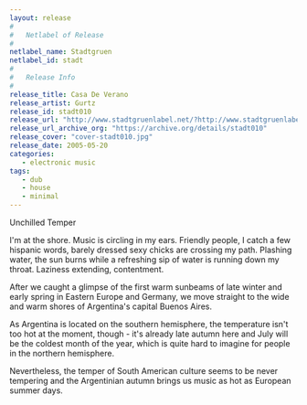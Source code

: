 ```yaml
---
layout: release
#
#   Netlabel of Release
#
netlabel_name: Stadtgruen
netlabel_id: stadt
#
#   Release Info
#
release_title: Casa De Verano
release_artist: Gurtz
release_id: stadt010
release_url: "http://www.stadtgruenlabel.net/?http://www.stadtgruenlabel.net/index.php?locator=releases&id=19"
release_url_archive_org: "https://archive.org/details/stadt010"
release_cover: "cover-stadt010.jpg"
release_date: 2005-05-20
categories:
   - electronic music
tags:
   - dub
   - house
   - minimal
---
```

Unchilled Temper

I'm at the shore. Music is circling in my ears. Friendly people, I catch a few hispanic words, barely dressed sexy chicks are crossing my path. Plashing water, the sun burns while a refreshing sip of water is running down my throat. Laziness extending, contentment.

After we caught a glimpse of the first warm sunbeams of late winter and early spring in Eastern Europe and Germany, we move straight to the wide and warm shores of Argentina's capital Buenos Aires.

As Argentina is located on the southern hemisphere, the temperature isn't too hot at the moment, though - it's already late autumn here and July will be the coldest month of the year, which is quite hard to imagine for people in the northern hemisphere.

Nevertheless, the temper of South American culture seems to be never tempering and the Argentinian autumn brings us music as hot as European summer days.